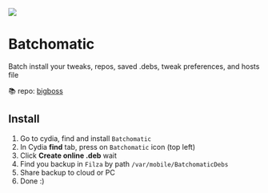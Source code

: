 ![](https://i.imgur.com/jq9FgpJ.png)

# Batchomatic

Batch install your tweaks, repos, saved .debs, tweak preferences, and hosts file

📚 repo: [bigboss](https://moreinfo.thebigboss.org/moreinfo/depiction.php?file=batchomaticDp)

## Install
1. Go to cydia, find and install `Batchomatic`
2. In Cydia **find** tab, press on `Batchomatic` icon (top left)
3. Click **Create online .deb** wait
4. Find you backup in `Filza` by path `/var/mobile/BatchomaticDebs`
5. Share backup to cloud or PC
6. Done :)